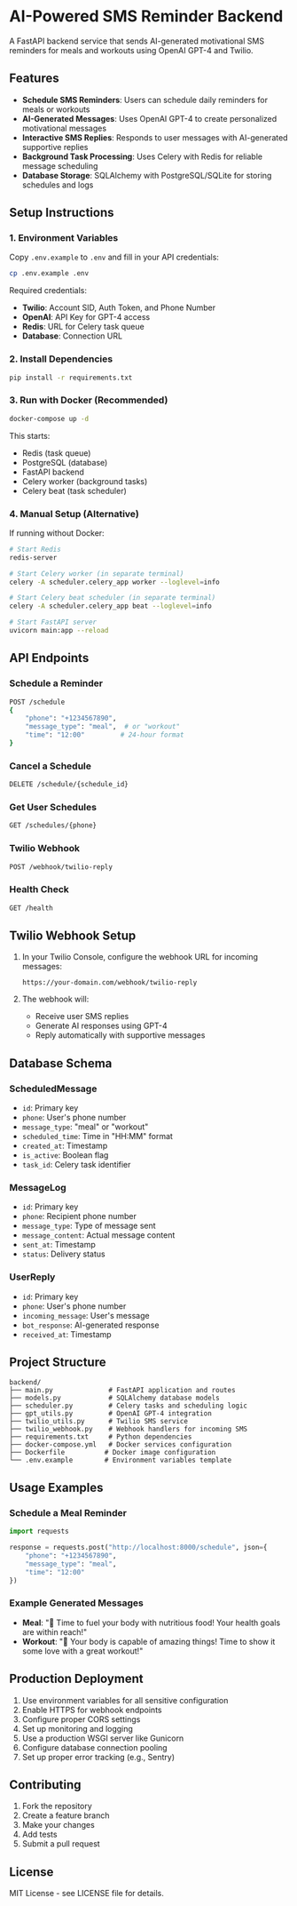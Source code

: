 # AI-Powered SMS Reminder Backend

A FastAPI backend service that sends AI-generated motivational SMS reminders for meals and workouts using OpenAI GPT-4 and Twilio.

## Features

- **Schedule SMS Reminders**: Users can schedule daily reminders for meals or workouts
- **AI-Generated Messages**: Uses OpenAI GPT-4 to create personalized motivational messages
- **Interactive SMS Replies**: Responds to user messages with AI-generated supportive replies
- **Background Task Processing**: Uses Celery with Redis for reliable message scheduling
- **Database Storage**: SQLAlchemy with PostgreSQL/SQLite for storing schedules and logs

## Setup Instructions

### 1. Environment Variables

Copy `.env.example` to `.env` and fill in your API credentials:

```bash
cp .env.example .env
```

Required credentials:
- **Twilio**: Account SID, Auth Token, and Phone Number
- **OpenAI**: API Key for GPT-4 access
- **Redis**: URL for Celery task queue
- **Database**: Connection URL

### 2. Install Dependencies

```bash
pip install -r requirements.txt
```

### 3. Run with Docker (Recommended)

```bash
docker-compose up -d
```

This starts:
- Redis (task queue)
- PostgreSQL (database)
- FastAPI backend
- Celery worker (background tasks)
- Celery beat (task scheduler)

### 4. Manual Setup (Alternative)

If running without Docker:

```bash
# Start Redis
redis-server

# Start Celery worker (in separate terminal)
celery -A scheduler.celery_app worker --loglevel=info

# Start Celery beat scheduler (in separate terminal)
celery -A scheduler.celery_app beat --loglevel=info

# Start FastAPI server
uvicorn main:app --reload
```

## API Endpoints

### Schedule a Reminder
```bash
POST /schedule
{
    "phone": "+1234567890",
    "message_type": "meal",  # or "workout"
    "time": "12:00"         # 24-hour format
}
```

### Cancel a Schedule
```bash
DELETE /schedule/{schedule_id}
```

### Get User Schedules
```bash
GET /schedules/{phone}
```

### Twilio Webhook
```bash
POST /webhook/twilio-reply
```

### Health Check
```bash
GET /health
```

## Twilio Webhook Setup

1. In your Twilio Console, configure the webhook URL for incoming messages:
   ```
   https://your-domain.com/webhook/twilio-reply
   ```

2. The webhook will:
   - Receive user SMS replies
   - Generate AI responses using GPT-4
   - Reply automatically with supportive messages

## Database Schema

### ScheduledMessage
- `id`: Primary key
- `phone`: User's phone number
- `message_type`: "meal" or "workout"
- `scheduled_time`: Time in "HH:MM" format
- `created_at`: Timestamp
- `is_active`: Boolean flag
- `task_id`: Celery task identifier

### MessageLog
- `id`: Primary key
- `phone`: Recipient phone number
- `message_type`: Type of message sent
- `message_content`: Actual message content
- `sent_at`: Timestamp
- `status`: Delivery status

### UserReply
- `id`: Primary key
- `phone`: User's phone number
- `incoming_message`: User's message
- `bot_response`: AI-generated response
- `received_at`: Timestamp

## Project Structure

```
backend/
├── main.py              # FastAPI application and routes
├── models.py            # SQLAlchemy database models
├── scheduler.py         # Celery tasks and scheduling logic
├── gpt_utils.py         # OpenAI GPT-4 integration
├── twilio_utils.py      # Twilio SMS service
├── twilio_webhook.py    # Webhook handlers for incoming SMS
├── requirements.txt     # Python dependencies
├── docker-compose.yml   # Docker services configuration
├── Dockerfile          # Docker image configuration
└── .env.example        # Environment variables template
```

## Usage Examples

### Schedule a Meal Reminder
```python
import requests

response = requests.post("http://localhost:8000/schedule", json={
    "phone": "+1234567890",
    "message_type": "meal",
    "time": "12:00"
})
```

### Example Generated Messages
- **Meal**: "🍎 Time to fuel your body with nutritious food! Your health goals are within reach!"
- **Workout**: "💪 Your body is capable of amazing things! Time to show it some love with a great workout!"

## Production Deployment

1. Use environment variables for all sensitive configuration
2. Enable HTTPS for webhook endpoints
3. Configure proper CORS settings
4. Set up monitoring and logging
5. Use a production WSGI server like Gunicorn
6. Configure database connection pooling
7. Set up proper error tracking (e.g., Sentry)

## Contributing

1. Fork the repository
2. Create a feature branch
3. Make your changes
4. Add tests
5. Submit a pull request

## License

MIT License - see LICENSE file for details.